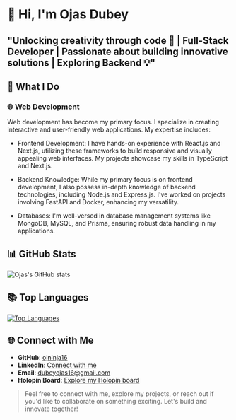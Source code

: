 # 👋 Hi, I'm Ojas Dubey

## "Unlocking creativity through code 🚀 | Full-Stack Developer | Passionate about building innovative solutions | Exploring Backend 💡"

## 🚀 What I Do

### 🌐 Web Development

Web development has become my primary focus. I specialize in creating interactive and user-friendly web applications. My expertise includes:

- Frontend Development: I have hands-on experience with React.js and Next.js, utilizing these frameworks to build responsive and visually appealing web interfaces. My projects showcase my skills in TypeScript and Next.js.

- Backend Knowledge: While my primary focus is on frontend development, I also possess in-depth knowledge of backend technologies, including Node.js and Express.js. I've worked on projects involving FastAPI and Docker, enhancing my versatility.

- Databases: I'm well-versed in database management systems like MongoDB, MySQL, and Prisma, ensuring robust data handling in my applications.

## 📊 GitHub Stats

![Ojas's GitHub stats](https://github-readme-stats.vercel.app/api?username=ojninja16&show_icons=true&theme=transparent)

## 📚 Top Languages

[![Top Languages](https://github-readme-stats.vercel.app/api/top-langs/?username=ojninja16&hide_progress=true)](https://github.com/ojninja16/github-readme-stats)

## 🌐 Connect with Me

- **GitHub**: [ojninja16](https://github.com/ojninja16)
- **LinkedIn**: [Connect with me](https://www.linkedin.com/in/your-linkedin-id/)
- **Email**: dubeyojas16@gmail.com
- **Holopin Board**: [Explore my Holopin board](https://holopin.io/@curiousoj16)

>Feel free to connect with me, explore my projects, or reach out if you'd like to collaborate on something exciting. Let's build and innovate together!
